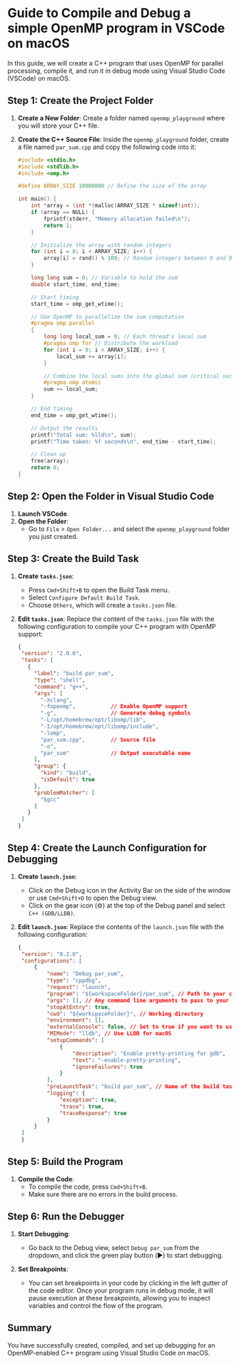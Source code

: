 # Guide to Compile and Debug a simple OpenMP program in VSCode on macOS

In this guide, we will create a C++ program that uses OpenMP for parallel processing, compile it, and run it in debug mode using Visual Studio Code (VSCode) on macOS.

## Step 1: Create the Project Folder

1. **Create a New Folder**:
   Create a folder named `openmp_playground` where you will store your C++ file.

2. **Create the C++ Source File**:
   Inside the `openmp_playground` folder, create a file named `par_sum.cpp` and copy the following code into it:

   ```cpp
   #include <stdio.h>
   #include <stdlib.h>
   #include <omp.h>

   #define ARRAY_SIZE 10000000 // Define the size of the array

   int main() {
       int *array = (int *)malloc(ARRAY_SIZE * sizeof(int));
       if (array == NULL) {
           fprintf(stderr, "Memory allocation failed\n");
           return 1;
       }

       // Initialize the array with random integers
       for (int i = 0; i < ARRAY_SIZE; i++) {
           array[i] = rand() % 100; // Random integers between 0 and 99
       }

       long long sum = 0; // Variable to hold the sum
       double start_time, end_time;

       // Start timing
       start_time = omp_get_wtime();

       // Use OpenMP to parallelize the sum computation
       #pragma omp parallel
       {
           long long local_sum = 0; // Each thread's local sum
           #pragma omp for // Distribute the workload
           for (int i = 0; i < ARRAY_SIZE; i++) {
               local_sum += array[i];
           }

           // Combine the local sums into the global sum (critical section)
           #pragma omp atomic
           sum += local_sum;
       }

       // End timing
       end_time = omp_get_wtime();

       // Output the results
       printf("Total sum: %lld\n", sum);
       printf("Time taken: %f seconds\n", end_time - start_time);

       // Clean up
       free(array);
       return 0;
   }
   ```

## Step 2: Open the Folder in Visual Studio Code

1. **Launch VSCode**.
2. **Open the Folder**:
   - Go to `File` > `Open Folder...` and select the `openmp_playground` folder you just created.

## Step 3: Create the Build Task

1. **Create `tasks.json`**:
   - Press `Cmd+Shift+B` to open the Build Task menu.
   - Select `Configure Default Build Task`.
   - Choose `Others`, which will create a `tasks.json` file.

2. **Edit `tasks.json`**:
   Replace the content of the `tasks.json` file with the following configuration to compile your C++ program with OpenMP support:

   ```json
   {
    "version": "2.0.0",
    "tasks": [
      {
        "label": "build par_sum",
        "type": "shell",
        "command": "g++",
        "args": [
          "-Xclang",
          "-fopenmp", 			// Enable OpenMP support
          "-g", 				// Generate debug symbols
          "-L/opt/homebrew/opt/libomp/lib",
          "-I/opt/homebrew/opt/libomp/include",
          "-lomp",
          "par_sum.cpp",		// Source file
          "-o",
          "par_sum" 			// Output executable name
        ],
        "group": {
          "kind": "build",
          "isDefault": true
        },
        "problemMatcher": [
          "$gcc"
        ]
      }
    ]
   }
   ```

## Step 4: Create the Launch Configuration for Debugging

1. **Create `launch.json`**:
   - Click on the Debug icon in the Activity Bar on the side of the window or use `Cmd+Shift+D` to open the Debug view.
   - Click on the gear icon (⚙️) at the top of the Debug panel and select `C++ (GDB/LLDB)`.

2. **Edit `launch.json`**:
   Replace the contents of the `launch.json` file with the following configuration:

   ```json
   {
    "version": "0.2.0",
    "configurations": [
        {
            "name": "Debug par_sum",
            "type": "cppdbg",
            "request": "launch",
            "program": "${workspaceFolder}/par_sum", // Path to your compiled binary
            "args": [], // Any command line arguments to pass to your program (empty in this case)
            "stopAtEntry": true,
            "cwd": "${workspaceFolder}", // Working directory
            "environment": [],
            "externalConsole": false, // Set to true if you want to use an external console
            "MIMode": "lldb", // Use LLDB for macOS
            "setupCommands": [
                {
                    "description": "Enable pretty-printing for gdb",
                    "text": "-enable-pretty-printing",
                    "ignoreFailures": true
                }
            ],
            "preLaunchTask": "build par_sum", // Name of the build task
            "logging": {
                "exception": true,
                "trace": true,
                "traceResponse": true
            }
        }
    ]
    }
   ```

## Step 5: Build the Program

1. **Compile the Code**:
   - To compile the code, press `Cmd+Shift+B`.
   - Make sure there are no errors in the build process.

## Step 6: Run the Debugger

1. **Start Debugging**:
   - Go back to the Debug view, select `Debug par_sum` from the dropdown, and click the green play button (▶️) to start debugging.

2. **Set Breakpoints**:
   - You can set breakpoints in your code by clicking in the left gutter of the code editor. Once your program runs in debug mode, it will pause execution at these breakpoints, allowing you to inspect variables and control the flow of the program.

## Summary 

You have successfully created, compiled, and set up debugging for an OpenMP-enabled C++ program using Visual Studio Code on macOS.
```
